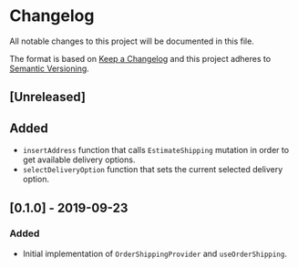 # Changelog

All notable changes to this project will be documented in this file.

The format is based on [Keep a Changelog](http://keepachangelog.com/en/1.0.0/)
and this project adheres to [Semantic Versioning](http://semver.org/spec/v2.0.0.html).

## [Unreleased]

## Added

- `insertAddress` function that calls `EstimateShipping` mutation in order to get available delivery options.
- `selectDeliveryOption` function that sets the current selected delivery option.

## [0.1.0] - 2019-09-23

### Added

- Initial implementation of `OrderShippingProvider` and `useOrderShipping`.
